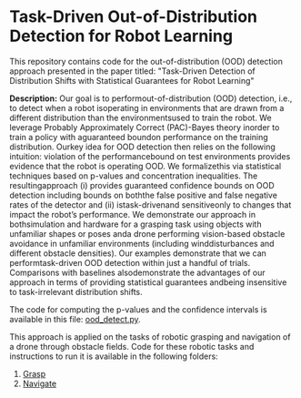 # Task-Driven Out-of-Distribution Detection for Robot Learning
This repository contains code for the out-of-distribution (OOD) detection approach presented in the paper titled: "Task-Driven Detection of Distribution Shifts with Statistical Guarantees for Robot Learning"

**Description:** Our goal is to performout-of-distribution  (OOD)  detection, i.e., to detect when a robot isoperating in environments that are drawn from a different distribution than the environmentsused to train the robot.  We leverage Probably Approximately Correct (PAC)-Bayes theory inorder to train a policy with aguaranteed boundon performance on the training distribution. Ourkey idea for OOD detection then relies on the following intuition:  violation of the performancebound on test environments provides evidence that the robot is operating OOD. We formalizethis via statistical techniques based on p-values and concentration inequalities.  The resultingapproach (i) provides guaranteed confidence bounds on OOD detection including bounds on boththe false positive and false negative rates of the detector and (ii) istask-drivenand sensitiveonly to changes that impact the robot’s performance.  We demonstrate our approach in bothsimulation and hardware for a grasping task using objects with unfamiliar shapes or poses anda drone performing vision-based obstacle avoidance in unfamiliar environments (including winddisturbances and different obstacle densities).  Our examples demonstrate that we can performtask-driven  OOD  detection  within  just  a  handful  of  trials.   Comparisons  with  baselines  alsodemonstrate  the  advantages  of  our  approach  in  terms  of  providing  statistical  guarantees  andbeing insensitive to task-irrelevant distribution shifts.

The code for computing the p-values and the confidence intervals is available in this file: [ood_detect.py](./ood_detect.py).

This approach is applied on the tasks of robotic grasping and navigation of a drone through obstacle fields. Code for these robotic tasks and instructions to run it is available in the following folders:
1. [Grasp](./grasp)
2. [Navigate](./navigate)
